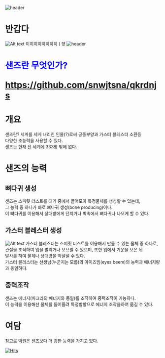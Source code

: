 ![header](https://capsule-render.vercel.app/api?type=wave&color=auto&height=300&section=header&text=문서준%20박원&fontSize=90)
# 반갑다
![Alt text](https://w.namu.la/s/c80fdba0c6ddeb12406e44c16cb11af88a33a04e67b9a7a171a5112db448c41d505c52a9c7e01ddad827d0dabde3d1d1fd8608ff85e5a7bd771725283678b05fc955a44497e8998a961f25d18d863ed9e39b823299fc1b64f55ab92ea9a8870f)
이히히히히히히히ㅣ햣 
![header](https://capsule-render.vercel.app/api?type=wave&color=auto&height=300&section=header&text=저는%20샌즈가조음&fontSize=90)


<h1><span style="color: #0000FF">샌즈란 무엇인가?</span> <br/>

https://github.com/snwjtsna/qkrdnjs



# 개요
샌즈란? 세계를 세게 내리친 인물(?)로써 공중부양과 가스터 블레스터 소환등
<br/>
다양한 초능력을 사용할 수 있다.<br/>
샌즈는 현재 전 세계에 333명 밖에 없다.
# 샌즈의 능력
## 뼈다귀 생성
샌즈는 스피릿 더스트를 대기 중에서 끌어모아 특정물체를 생성할 수 있는데, <br/>
그 능력 중 하나가 바로 뼈다귀 생성(bone producing)이다.<br/>
이 뼈다귀를 이용해서 상대방에게 던지거나 벽속에서 뼈다귀나 나오게 할 수 있다.
## 가스터 블레스터 생성
![Alt text](https://mblogthumb-phinf.pstatic.net/MjAxNjEyMTVfMjkz/MDAxNDgxNzYwNDQxMjgy.b_aAczHxvcRMODW8VKgwojf17OkmfOohhw-12oskzuIg.0eZvwPwO3rRbezTLS_TTfFUx_dyXgHKeoLNNB8T5sIsg.JPEG.sjzoner/undertale__gasterblaster_by_isaacjlitman-dan0eqt.jpg?type=w800)
가스터 블레스터는 스피릿 더스트를 이용해서 만들 수 있는 물체 중 하나로,<br/>
관절을 조작하여 입을 벌리거나 오므릴 수 있으며, 또한 입에서 기운을 모은 뒤<br/>
발사를 하여 물체나 상대방을 박살낼 수 있다.<br/>
가스터 블레스터는 선생님(누군지는 모름)의 아이즈빔(eyes beem)의 능력과 에너지량과 동일하다.
## 중력조작
샌즈는 에너지(차크라의 에너지와 동일)를 조작하여 중력조작이 가능하다.<br/>
이 능력을 이용해선 물체를 들어올려 특정방향으로 에너지 조작을하여 옮길 수 있다.<br/>
# 여담
참고로 박원은 샌즈보다 더 강한 능력을 가지고 있다.

[![Hits](https://hits.seeyoufarm.com/api/count/incr/badge.svg?url=https%3A%2F%2Fgithub.com%2Fsnwjtsna%2Fqkrdnjs&count_bg=%2379C83D&title_bg=%23555555&icon=&icon_color=%23E7E7E7&title=hits&edge_flat=false)](https://hits.seeyoufarm.com)
